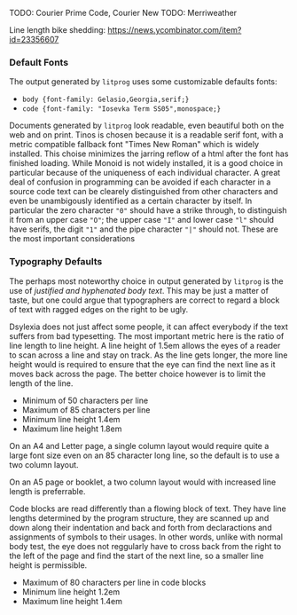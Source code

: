 TODO: Courier Prime Code, Courier New
TODO: Merriweather

Line length bike shedding: https://news.ycombinator.com/item?id=23356607

### Default Fonts

The output generated by `litprog` uses some customizable defaults
fonts:

 - `body {font-family: Gelasio,Georgia,serif;}`
 - `code {font-family: "Iosevka Term SS05",monospace;}`

Documents generated by `litprog` look readable, even beautiful
both on the web and on print. Tinos is chosen because it is a
readable serif font, with a metric compatible fallback font
"Times New Roman" which is widely installed. This choise
minimizes the jarring reflow of a html after the font has
finished loading. While Monoid is not widely installed, it is a
good choice in particular because of the uniqueness of each
individual character. A great deal of confusion in programming
can be avoided if each character in a source code text can be
clearely distinguished from other characters and even be
unambigously identified as a certain character by itself. In
particular the zero character `"0"` should have a strike through,
to distinguish it from an upper case `"O"`; the upper case `"I"`
and lower case `"l"` should have serifs, the digit `"1"` and the
pipe character `"|"` should not. These are the most important
considerations


### Typography Defaults

The perhaps most noteworthy choice in output generated by `litprog` is the
use of *justified and hyphenated body text*. This may be just a matter of
taste, but one could argue that typographers are correct to regard a block
of text with ragged edges on the right to be ugly.

Dsylexia does not just affect some people, it can affect everybody if the
text suffers from bad typesetting. The most important metric here is the
ratio of line length to line height. A line height of 1.5em allows the
eyes of a reader to scan across a line and stay on track. As the line gets
longer, the more line height would is required to ensure that the eye can
find the next line as it moves back across the page. The better choice
however is to limit the length of the line.

 - Minimum of 50 characters per line
 - Maximum of 85 characters per line
 - Minimum line height 1.4em
 - Maximum line height 1.8em

On an A4 and Letter page, a single column layout would require
quite a large font size even on an 85 character long line, so the
default is to use a two column layout.

On an A5
page or booklet, a two column layout would with increased line
length is preferrable.

Code blocks are read differently than a flowing block of text.
They have line lengths determined by the program structure, they
are scanned up and down along their indentation and back and
forth from declaractions and assignments of symbols to their
usages. In other words, unlike with normal body test, the eye does not reggularly have to cross back from the right to the left of the page and find the start of the next line, so a smaller line height is permissible.

 - Maximum of 80 characters per line in code blocks
 - Minimum line height 1.2em
 - Maximum line height 1.4em

